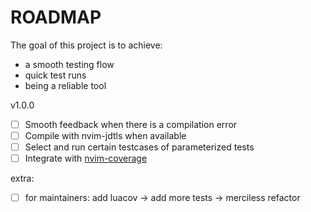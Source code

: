 
# ROADMAP

The goal of this project is to achieve:

- a smooth testing flow
- quick test runs
- being a reliable tool

v1.0.0

- [ ] Smooth feedback when there is a compilation error
- [ ] Compile with nvim-jdtls when available
- [ ] Select and run certain testcases of parameterized tests
- [ ] Integrate with [nvim-coverage](https://github.com/andythigpen/nvim-coverage)

extra:

- [ ] for maintainers: add luacov -> add more tests -> merciless refactor
